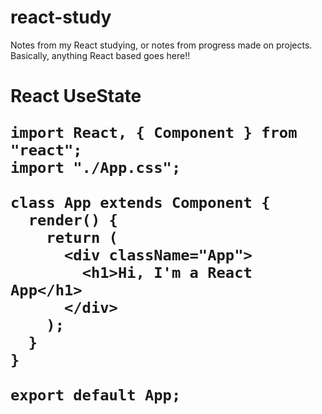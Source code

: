 # react-study
Notes from my React studying, or notes from progress made on projects. Basically, anything React based goes here!!

<h1>React UseState</h>

```React
import React, { Component } from "react";
import "./App.css";

class App extends Component {
  render() {
    return (
      <div className="App">
        <h1>Hi, I'm a React App</h1>
      </div>
    );
  }
}

export default App;
``` 





